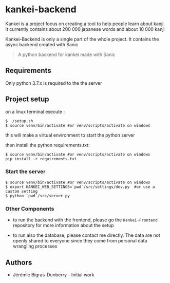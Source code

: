 # kankei-backend

Kankei is a project focus on creating a tool to help people learn about kanji. 
It currently contains about 200 000 japanese words and about 10 000 kanji

Kankei-Backend is only a single part of the whole project. It contains the async backend
created with Sanic

> A python backend for kankei made with Sanic
## Requirements

Only python 3.7.x is required to the the server
  
## Project setup
on a linux terminal execute : 
```
$ ./setup.sh
$ source venv/bin/activate #or venv/scripts/activate on windows
```
this will make a virtual environment to start the python server

then install the python requirements.txt:
```
$ source venv/bin/activate #or venv/scripts/activate on windows
pip install -r requirements.txt
```

### Start the server 

```
$ source venv/bin/activate #or venv/scripts/activate on windows
$ export KANKEI_WEB_SETTINGS=`pwd`/src/settings/dev.py  #or use a custom setting
$ python `pwd`/src/server.py
```

### Other Components

- to run the backend with the frontend, please go the `Kankei-Frontend` repository
  for more information about the setup

- to run also the database, please contact me directly. The data are not openly shared to everyone
  since they come from personal data wrangling processes


## Authors

- Jérémie Bigras-Dunberry - Initial work
